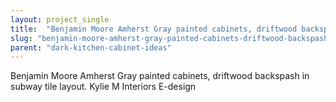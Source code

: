 ```yaml
---
layout: project_single
title:  "Benjamin Moore Amherst Gray painted cabinets, driftwood backspash in subway tile layout. Kylie M Interiors E-design"
slug: "benjamin-moore-amherst-gray-painted-cabinets-driftwood-backspash-in-subway-tile-layout-kylie-m-interiors"
parent: "dark-kitchen-cabinet-ideas"
---
```

Benjamin Moore Amherst Gray painted cabinets, driftwood backspash in subway tile layout. Kylie M Interiors E-design